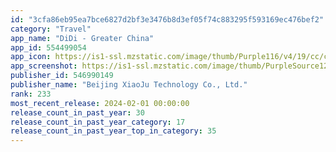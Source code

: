 ```yaml
---
id: "3cfa86eb95ea7bce6827d2bf3e3476b8d3ef05f74c883295f593169ec476bef2"
category: "Travel"
app_name: "DiDi - Greater China"
app_id: 554499054
app_icon: https://is1-ssl.mzstatic.com/image/thumb/Purple116/v4/19/cc/cd/19cccd6d-6d9f-0ffb-4a9f-11a5d4c2e89d/AppIcon-0-0-1x_U007emarketing-0-0-0-5-0-0-P3-0-0-0-GLES2_U002c0-512MB-85-220-0-0.png/1024x1024bb.png
app_screenshot: https://is1-ssl.mzstatic.com/image/thumb/PurpleSource124/v4/1e/d0/cb/1ed0cb7b-7259-f6a4-1e1d-ffad23439dc4/f0e36501-2d41-4b99-978c-e9eecbd19771_1_1242_2688.jpg/1242x2688bb.png
publisher_id: 546990149
publisher_name: "Beijing XiaoJu Technology Co., Ltd."
rank: 233
most_recent_release: 2024-02-01 00:00:00
release_count_in_past_year: 30
release_count_in_past_year_category: 17
release_count_in_past_year_top_in_category: 35
---
```

